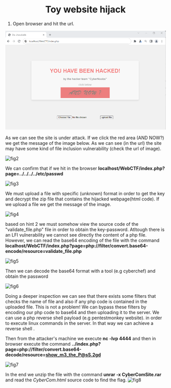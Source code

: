 # <center> <br><WEB CTF> Toy website hijack <br> </center>

1. Open browser and hit the url.

 ![fig1](images/init.png)

As we can see the site is under attack. 
If we click the red area (AND NOW?) we get the message of the image below.
As we can see (in the url) the site may have some kind of file inclusion vulnerability (check the url of image).

![fig2](hacker_message.png)

We can confirm that if we hit in the browser <b>localhost/WebCTF/index.php?page=../../../../etc/passwd</b>

![fig3](check_lfi.png)

We must upload a file with specific (unknown) format in order to get the key and decrypt the zip file that contains the hijacked webpage(html code).
If we upload a file we get the message of the image.

![fig4](wrong_filename.png)

based on hint 2 we must somehow view the source code of the "validate_file.php" file in order to obtain the key-password.
Atltough there is an LFI vulnerability we cannot see directly the content of a php file.
However, we can read the base64 encoding of the file with the command
<b>localhost/WebCTF/index.php?page=php://filter/convert.base64-encode/resource=validate_file.php</b>

![fig5](read_php_file_base64.png)

Then we can decode the base64 format with a tool (e.g cyberchef) and obtain the password

![fig6](cyberchef.png)

Doing a deeper inspection we can see that there exists some filters that checks the name of file and also if any php code is contained in the uploaded file. 
This is not a problem! We can bypass these filters by encoding our php code to base64 and then uploading it to the server.
We can use a php reverse shell payload (e.g pentestmonkey website). 
in order to execute linux commands in the server. In that way we can achieve a reverse shell .

Then from the attacker's machine we execute <b>nc -lvp 4444</b> and then in browser execute the command <b>../index.php?page=php://filter/convert.base64-decode/resource=show_m3_the_P@sS.2gd</b>

![fig7](php_reverse_shell.png)

In the end we unzip the file with the command <b>unrar -x CyberComSite.rar</b> and read the <i>CyberCom.html</i> source code to find the flag.
![fig8](flag.png)




